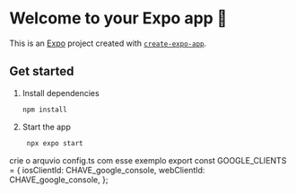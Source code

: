 # Welcome to your Expo app 👋

This is an [Expo](https://expo.dev) project created with [`create-expo-app`](https://www.npmjs.com/package/create-expo-app).

## Get started

1. Install dependencies

   ```bash
   npm install
   ```

2. Start the app

   ```bash
    npx expo start
   ```

crie o arquvio config.ts
com esse exemplo
export const GOOGLE_CLIENTS = {
    iosClientId: CHAVE_google_console,
    webClientId: CHAVE_google_console,
  };
